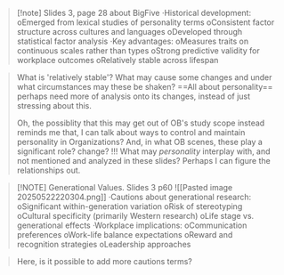 > [!note] Slides 3, page 28 about BigFive
> ·Historical development:
> oEmerged from lexical studies of personality terms
> oConsistent factor structure across cultures and languages
> oDeveloped through statistical factor analysis
> ·Key advantages:
> oMeasures traits on continuous scales rather than types
> oStrong predictive validity for workplace outcomes
> oRelatively stable across lifespan

>What is 'relatively stable'?
>What may cause some changes and under what circumstances may these be shaken?
>==All about personality== perhaps need more of analysis onto its changes, instead of just stressing about this.
>
>Oh, the possiblity that this may get out of OB's study scope instead reminds me that, I can talk about ways to control and maintain personality in Organizations?
>And, in what OB scenes, these play a significant role? change? !!!
>What may *personality* interplay with, and not mentioned and analyzed in these slides? Perhaps I can figure the relationships out.

> [!NOTE] Generational Values. Slides 3 p60
> ![[Pasted image 20250522220304.png]]
> ·Cautions about generational research:
> oSignificant within-generation variation
> oRisk of stereotyping
> oCultural specificity (primarily Western research)
> oLife stage vs. generational effects
> ·Workplace implications:
> oCommunication preferences
> oWork-life balance expectations
> oReward and recognition strategies
> oLeadership approaches

>Here, is it possible to add more cautions terms?